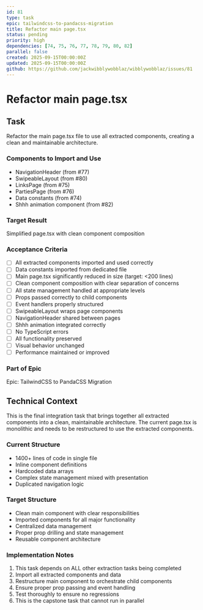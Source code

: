 ```yaml
---
id: 81
type: task
epic: tailwindcss-to-pandacss-migration
title: Refactor main page.tsx
status: pending
priority: high
dependencies: [74, 75, 76, 77, 78, 79, 80, 82]
parallel: false
created: 2025-09-15T00:00:00Z
updated: 2025-09-15T00:00:00Z
github: https://github.com/jackwibblywobblaz/wibblywobblaz/issues/81
---
```


# Refactor main page.tsx

## Task
Refactor the main page.tsx file to use all extracted components, creating a clean and maintainable architecture.

### Components to Import and Use
- NavigationHeader (from #77)
- SwipeableLayout (from #80)
- LinksPage (from #75)
- PartiesPage (from #76)
- Data constants (from #74)
- Shhh animation component (from #82)

### Target Result
Simplified page.tsx with clean component composition

### Acceptance Criteria
- [ ] All extracted components imported and used correctly
- [ ] Data constants imported from dedicated file
- [ ] Main page.tsx significantly reduced in size (target: <200 lines)
- [ ] Clean component composition with clear separation of concerns
- [ ] All state management handled at appropriate levels
- [ ] Props passed correctly to child components
- [ ] Event handlers properly structured
- [ ] SwipeableLayout wraps page components
- [ ] NavigationHeader shared between pages
- [ ] Shhh animation integrated correctly
- [ ] No TypeScript errors
- [ ] All functionality preserved
- [ ] Visual behavior unchanged
- [ ] Performance maintained or improved

### Part of Epic
Epic: TailwindCSS to PandaCSS Migration

## Technical Context

This is the final integration task that brings together all extracted components into a clean, maintainable architecture. The current page.tsx is monolithic and needs to be restructured to use the extracted components.

### Current Structure
- 1400+ lines of code in single file
- Inline component definitions
- Hardcoded data arrays
- Complex state management mixed with presentation
- Duplicated navigation logic

### Target Structure
- Clean main component with clear responsibilities
- Imported components for all major functionality
- Centralized data management
- Proper prop drilling and state management
- Reusable component architecture

### Implementation Notes
1. This task depends on ALL other extraction tasks being completed
2. Import all extracted components and data
3. Restructure main component to orchestrate child components
4. Ensure proper prop passing and event handling
5. Test thoroughly to ensure no regressions
6. This is the capstone task that cannot run in parallel